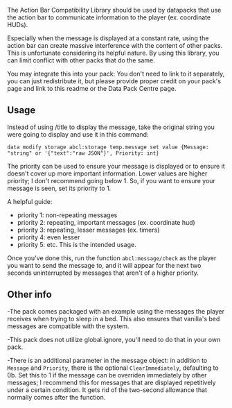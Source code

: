 The Action Bar Compatibility Library should be used by datapacks that use the action bar to communicate information to the player (ex. coordinate HUDs).

Especially when the message is displayed at a constant rate, using the action bar can create massive interference with the content of other packs. This is unfortunate considering its helpful nature. By using this library, you can limit conflict with other packs that do the same.

You may integrate this into your pack: You don't need to link to it separately, you can just redistribute it, but please provide proper credit on your pack's page and link to this readme or the Data Pack Centre page.

## Usage

Instead of using /title to display the message, take the original string you were going to display and use it in this command:

`data modify storage abcl:storage temp.message set value {Message: "string" or '{"text":"raw JSON"}', Priority: int}`

The priority can be used to ensure your message is displayed or to ensure it doesn't cover up more important information. Lower values are higher priority; I don't recommend going below 1. So, if you want to ensure your message is seen, set its priority to 1.

A helpful guide:
* priority 1: non-repeating messages
* priority 2: repeating, important messages (ex. coordinate hud)
* priority 3: repeating, lesser messages (ex. timers)
* priority 4: even lesser
* priority 5: etc.
This is the intended usage.

Once you've done this, run the function `abcl:message/check` as the player you want to send the message to, and it will appear for the next two seconds uninterrupted by messages that aren't of a higher priority.

## Other info

-The pack comes packaged with an example using the messages the player receives when trying to sleep in a bed. This also ensures that vanilla's bed messages are compatible with the system.

-This pack does not utilize global.ignore, you'll need to do that in your own pack.

-There is an additional parameter in the message object: in addition to `Message` and `Priority`, there is the optional `ClearImmediately`, defaulting to 0b. Set this to 1 if the message can be overriden immediately by other messages; I recommend this for messages that are displayed repetitively under a certain condition. It gets rid of the two-second allowance that normally comes after the function.
